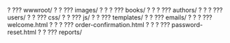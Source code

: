 ?   ??? wwwroot/
?   ?   ??? images/
?   ?   ?   ??? books/
?   ?   ?   ??? authors/
?   ?   ?   ??? users/
?   ?   ??? css/
?   ?   ??? js/
?   ?   ??? templates/
?   ?       ??? emails/
?   ?       ?   ??? welcome.html
?   ?       ?   ??? order-confirmation.html
?   ?       ?   ??? password-reset.html
?   ?       ??? reports/